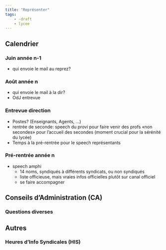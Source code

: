 ```yaml
---
title: "Représenter"
tags:
    - -draft
    - lycee
---
```


## Calendrier

### Juin année n-1

- qui envoie le mail au reprez?

### Août année n

- qui envoie le mail à la dir?
- OdJ entrevue

### Entrevue direction

- Postes? (Enseignants, Agents, …)
- rentrée de seconde: speech du provi pour faire venir des profs «non secondes» pour l’accueil des secondes (moment crucial pour la sérénité du lycée)
- Temps à la pré-rentrée pour le speech représentants

### Pré-rentrée année n

- speech amphi
    - 14 noms, syndiqués à différents syndicats, ou non syndiqués
    - liste officieuse, mais vraies infos officielles plutôt sur canal officiel
    - se faire accompagner

## Conseils d’Administration (CA)

### Questions diverses

## Autres

### Heures d’Info Syndicales (HIS)

